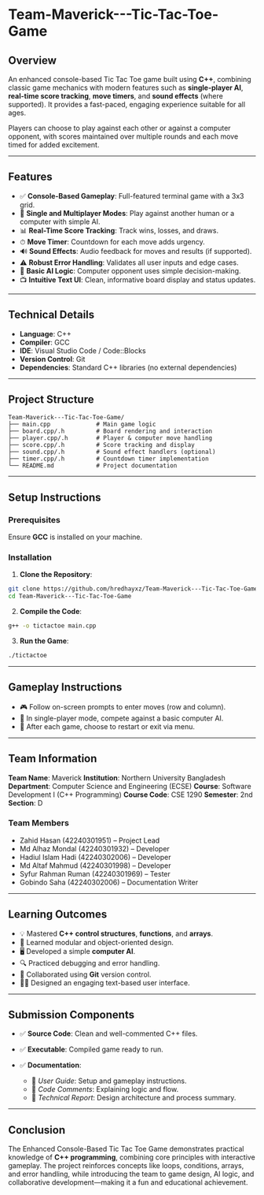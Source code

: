 # Team-Maverick---Tic-Tac-Toe-Game

## Overview

An enhanced console-based Tic Tac Toe game built using **C++**, combining classic game mechanics with modern features such as **single-player AI**, **real-time score tracking**, **move timers**, and **sound effects** (where supported). It provides a fast-paced, engaging experience suitable for all ages.

Players can choose to play against each other or against a computer opponent, with scores maintained over multiple rounds and each move timed for added excitement.

---

## Features

* ✅ **Console-Based Gameplay**: Full-featured terminal game with a 3x3 grid.
* 👥 **Single and Multiplayer Modes**: Play against another human or a computer with simple AI.
* 📊 **Real-Time Score Tracking**: Track wins, losses, and draws.
* ⏱ **Move Timer**: Countdown for each move adds urgency.
* 🔊 **Sound Effects**: Audio feedback for moves and results (if supported).
* ⚠️ **Robust Error Handling**: Validates all user inputs and edge cases.
* 🧠 **Basic AI Logic**: Computer opponent uses simple decision-making.
* 📺 **Intuitive Text UI**: Clean, informative board display and status updates.

---

## Technical Details

* **Language**: C++
* **Compiler**: GCC
* **IDE**: Visual Studio Code / Code::Blocks
* **Version Control**: Git
* **Dependencies**: Standard C++ libraries (no external dependencies)

---

## Project Structure

```
Team-Maverick---Tic-Tac-Toe-Game/
├── main.cpp             # Main game logic
├── board.cpp/.h         # Board rendering and interaction
├── player.cpp/.h        # Player & computer move handling
├── score.cpp/.h         # Score tracking and display
├── sound.cpp/.h         # Sound effect handlers (optional)
├── timer.cpp/.h         # Countdown timer implementation
└── README.md            # Project documentation
```

---

## Setup Instructions

### Prerequisites

Ensure **GCC** is installed on your machine.

### Installation

1. **Clone the Repository**:

```bash
git clone https://github.com/hredhayxz/Team-Maverick---Tic-Tac-Toe-Game.git
cd Team-Maverick---Tic-Tac-Toe-Game
```

2. **Compile the Code**:

```bash
g++ -o tictactoe main.cpp
```

3. **Run the Game**:

```bash
./tictactoe
```

---

## Gameplay Instructions

* 🎮 Follow on-screen prompts to enter moves (row and column).
* 🤖 In single-player mode, compete against a basic computer AI.
* 🔁 After each game, choose to restart or exit via menu.

---

## Team Information

**Team Name**: Maverick
**Institution**: Northern University Bangladesh
**Department**: Computer Science and Engineering (ECSE)
**Course**: Software Development I (C++ Programming)
**Course Code**: CSE 1290
**Semester**: 2nd
**Section**: D

### Team Members

* Zahid Hasan (42240301951) – Project Lead
* Md Alhaz Mondal (42240301932) – Developer
* Hadiul Islam Hadi (42240302006) – Developer
* Md Altaf Mahmud (42240301998) – Developer
* Syfur Rahman Ruman (42240301969) – Tester
* Gobindo Saha (42240302006) – Documentation Writer

---

## Learning Outcomes

* 💡 Mastered **C++ control structures**, **functions**, and **arrays**.
* 🧩 Learned modular and object-oriented design.
* 🖥 Developed a simple **computer AI**.
* 🔍 Practiced debugging and error handling.
* 🔄 Collaborated using **Git** version control.
* 🧑‍💻 Designed an engaging text-based user interface.

---

## Submission Components

* ✅ **Source Code**: Clean and well-commented C++ files.
* ✅ **Executable**: Compiled game ready to run.
* ✅ **Documentation**:

  * 📘 *User Guide*: Setup and gameplay instructions.
  * 🧾 *Code Comments*: Explaining logic and flow.
  * 🧱 *Technical Report*: Design architecture and process summary.

---

## Conclusion

The Enhanced Console-Based Tic Tac Toe Game demonstrates practical knowledge of **C++ programming**, combining core principles with interactive gameplay. The project reinforces concepts like loops, conditions, arrays, and error handling, while introducing the team to game design, AI logic, and collaborative development—making it a fun and educational achievement.
